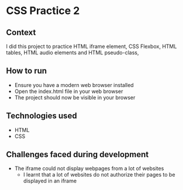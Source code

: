 # CSS Practice 2
## Context
I did this project to practice HTML iframe element, CSS Flexbox, HTML tables, HTML audio elements and HTML pseudo-class,  
## How to run
* Ensure you have a modern web browser installed
* Open the index.html file in your web browser
* The project should now be visible in your browser
## Technologies used
* HTML
* CSS
## Challenges faced during development
* The iframe could not display webpages from a lot of websites
  * I learnt that a lot of websites do not authorize their pages to be displayed in an iframe
